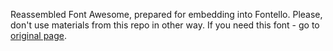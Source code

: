 Reassembled Font Awesome, prepared for embedding into Fontello.
Please, don't use materials from this repo in other way. If you need this
font - go to [original page](http://fortawesome.github.com/Font-Awesome/).

